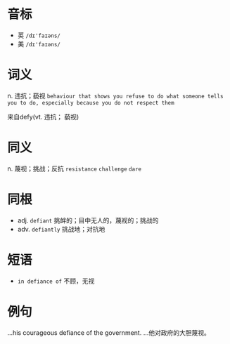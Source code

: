 # 音标

- 英 `/dɪ'faɪəns/`
- 美 `/dɪ'faɪəns/`

# 词义

n. 违抗；藐视
`behaviour that shows you refuse to do what someone tells you to do, especially because you do not respect them`



来自defy(vt. 违抗； 藐视)

# 同义

n. 蔑视；挑战；反抗
`resistance` `challenge` `dare`

# 同根

- adj. `defiant` 挑衅的；目中无人的，蔑视的；挑战的
- adv. `defiantly` 挑战地；对抗地

# 短语

- `in defiance of` 不顾，无视

# 例句

...his courageous defiance of the government.
…他对政府的大胆蔑视。


